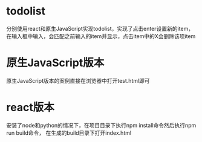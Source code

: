 # todolist
分别使用react和原生JavaScript实现todolist，实现了点击enter设置新的item，
在输入框中输入，会匹配之前输入的item并显示，点击item中的X会删除该项item
# 原生JavaScript版本
原生JavaScript版本的案例直接在浏览器中打开test.html即可
# react版本
安装了node和python的情况下，在项目目录下执行npm install命令然后执行npm run build命令，
在生成的build目录下打开index.html
